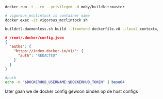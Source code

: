 ```bash
docker run -t --rm --privileged -d moby/buildkit:master

# vigorous_mcclintock is container name
docker exec -it vigorous_mcclintock sh

buildctl-daemonless.sh build --frontend dockerfile.v0 --local context=/app --local dockerfile=/app --output type=image,name=docker.io/pineapple217/cicd-test:latest,push=true
```

```json
# /root/.docker/config.json
{
  "auths": {
    "https://index.docker.io/v1/": {
      "auth": "REDACTED"
    }
  }
}
```

```bash
#auth
echo -n "$DOCKERHUB_USERNAME:$DOCKERHUB_TOKEN" | base64
```

later gaan we de docker config gewoon binden op de host configs
